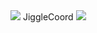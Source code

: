 <img src="https://user-images.githubusercontent.com/73097560/115834477-dbab4500-a447-11eb-908a-139a6edaec5c.gif">
JiggleCoord  
<img src="https://user-images.githubusercontent.com/73097560/115834477-dbab4500-a447-11eb-908a-139a6edaec5c.gif">

